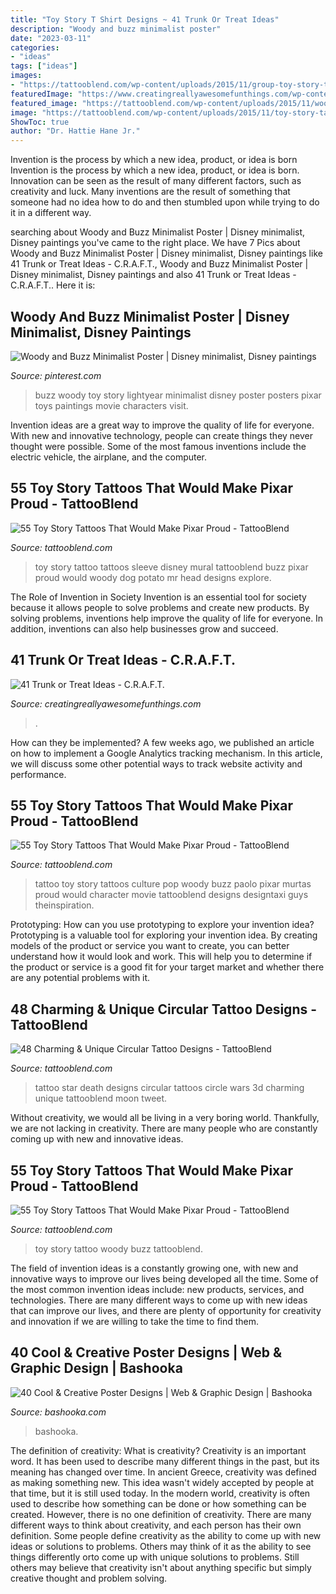 ```yaml
---
title: "Toy Story T Shirt Designs ~ 41 Trunk Or Treat Ideas"
description: "Woody and buzz minimalist poster"
date: "2023-03-11"
categories:
- "ideas"
tags: ["ideas"]
images:
- "https://tattooblend.com/wp-content/uploads/2015/11/group-toy-story-tattoo.jpg"
featuredImage: "https://www.creatingreallyawesomefunthings.com/wp-content/uploads/2015/10/trunk-or-treat.jpg"
featured_image: "https://tattooblend.com/wp-content/uploads/2015/11/woody-toy-story-tattoo3.jpg"
image: "https://tattooblend.com/wp-content/uploads/2015/11/toy-story-tattoo-great1.jpg"
ShowToc: true
author: "Dr. Hattie Hane Jr."
---
```



Invention is the process by which a new idea, product, or idea is born
Invention is the process by which a new idea, product, or idea is born. Innovation can be seen as the result of many different factors, such as creativity and luck. Many inventions are the result of something that someone had no idea how to do and then stumbled upon while trying to do it in a different way.

	

		
searching about Woody and Buzz Minimalist Poster | Disney minimalist, Disney paintings you've came to the right place. We have 7 Pics about Woody and Buzz Minimalist Poster | Disney minimalist, Disney paintings like 41 Trunk or Treat Ideas - C.R.A.F.T., Woody and Buzz Minimalist Poster | Disney minimalist, Disney paintings and also 41 Trunk or Treat Ideas - C.R.A.F.T.. Here it is:
		
    
## Woody And Buzz Minimalist Poster | Disney Minimalist, Disney Paintings

<img loading=lazy src="https://i.pinimg.com/736x/13/c5/14/13c514542580e3ebed7e16841cf581fc--woody-and-buzz-minimalist-poster.jpg" onerror="this.onerror=null;this.src='https://tse3.mm.bing.net/th?id=OIP.ui6Ue51gsnNyhVpW1VYofgHaJ4&amp;pid=15.1';" alt="Woody and Buzz Minimalist Poster | Disney minimalist, Disney paintings">

_Source: pinterest.com_

>buzz woody toy story lightyear minimalist disney poster posters pixar toys paintings movie characters visit. 

	

Invention ideas are a great way to improve the quality of life for everyone. With new and innovative technology, people can create things they never thought were possible. Some of the most famous inventions include the electric vehicle, the airplane, and the computer.

    
## 55 Toy Story Tattoos That Would Make Pixar Proud - TattooBlend

<img loading=lazy src="https://tattooblend.com/wp-content/uploads/2015/11/group-toy-story-tattoo.jpg" onerror="this.onerror=null;this.src='https://tse3.mm.bing.net/th?id=OIP.tvmjreT9yDAraGphh-qLHgHaM-&amp;pid=15.1';" alt="55 Toy Story Tattoos That Would Make Pixar Proud - TattooBlend">

_Source: tattooblend.com_

>toy story tattoo tattoos sleeve disney mural tattooblend buzz pixar proud would woody dog potato mr head designs explore. 

	

The Role of Invention in Society
Invention is an essential tool for society because it allows people to solve problems and create new products. By solving problems, inventions help improve the quality of life for everyone. In addition, inventions can also help businesses grow and succeed.

    
## 41 Trunk Or Treat Ideas - C.R.A.F.T.

<img loading=lazy src="https://www.creatingreallyawesomefunthings.com/wp-content/uploads/2015/10/trunk-or-treat.jpg" onerror="this.onerror=null;this.src='https://tse3.mm.bing.net/th?id=OIP.ivRDI_ddSiLfA-1Xa-aYvAHaMG&amp;pid=15.1';" alt="41 Trunk or Treat Ideas - C.R.A.F.T.">

_Source: creatingreallyawesomefunthings.com_

>. 

	

How can they be implemented?
A few weeks ago, we published an article on how to implement a Google Analytics tracking mechanism. In this article, we will discuss some other potential ways to track website activity and performance.

    
## 55 Toy Story Tattoos That Would Make Pixar Proud - TattooBlend

<img loading=lazy src="https://tattooblend.com/wp-content/uploads/2015/11/toy-story-tattoo-great1.jpg" onerror="this.onerror=null;this.src='https://tse4.mm.bing.net/th?id=OIP.qcGBI1EQgiLZZHLaKjYcLQHaFJ&amp;pid=15.1';" alt="55 Toy Story Tattoos That Would Make Pixar Proud - TattooBlend">

_Source: tattooblend.com_

>tattoo toy story tattoos culture pop woody buzz paolo pixar murtas proud would character movie tattooblend designs designtaxi guys theinspiration. 

	

Prototyping: How can you use prototyping to explore your invention idea?
Prototyping is a valuable tool for exploring your invention idea. By creating models of the product or service you want to create, you can better understand how it would look and work. This will help you to determine if the product or service is a good fit for your target market and whether there are any potential problems with it.

    
## 48 Charming &amp; Unique Circular Tattoo Designs - TattooBlend

<img loading=lazy src="https://tattooblend.com/wp-content/uploads/2016/06/circle-tattoo-designs-33.jpg" onerror="this.onerror=null;this.src='https://tse3.mm.bing.net/th?id=OIP.wKz8M3KQCNPBUIzQmSgykAHaHe&amp;pid=15.1';" alt="48 Charming &amp; Unique Circular Tattoo Designs - TattooBlend">

_Source: tattooblend.com_

>tattoo star death designs circular tattoos circle wars 3d charming unique tattooblend moon tweet. 

	

Without creativity, we would all be living in a very boring world. Thankfully, we are not lacking in creativity. There are many people who are constantly coming up with new and innovative ideas.

    
## 55 Toy Story Tattoos That Would Make Pixar Proud - TattooBlend

<img loading=lazy src="https://tattooblend.com/wp-content/uploads/2015/11/woody-toy-story-tattoo3.jpg" onerror="this.onerror=null;this.src='https://tse3.mm.bing.net/th?id=OIP.HGtJPBvvn6QU8jINXPsGPgHaLM&amp;pid=15.1';" alt="55 Toy Story Tattoos That Would Make Pixar Proud - TattooBlend">

_Source: tattooblend.com_

>toy story tattoo woody buzz tattooblend. 

	

The field of invention ideas is a constantly growing one, with new and innovative ways to improve our lives being developed all the time. Some of the most common invention ideas include: new products, services, and technologies. There are many different ways to come up with new ideas that can improve our lives, and there are plenty of opportunity for creativity and innovation if we are willing to take the time to find them.

    
## 40 Cool &amp; Creative Poster Designs | Web &amp; Graphic Design | Bashooka

<img loading=lazy src="https://bashooka.com/wp-content/uploads/2012/12/cool-poster-designs-30.jpg" onerror="this.onerror=null;this.src='https://tse3.mm.bing.net/th?id=OIP.nLieF1SKTUAuGEecQifzEAHaJ4&amp;pid=15.1';" alt="40 Cool &amp; Creative Poster Designs | Web &amp; Graphic Design | Bashooka">

_Source: bashooka.com_

>bashooka. 

	

The definition of creativity: What is creativity?
Creativity is an important word. It has been used to describe many different things in the past, but its meaning has changed over time. In ancient Greece, creativity was defined as making something new. This idea wasn't widely accepted by people at that time, but it is still used today. In the modern world, creativity is often used to describe how something can be done or how something can be created. However, there is no one definition of creativity. There are many different ways to think about creativity, and each person has their own definition. Some people define creativity as the ability to come up with new ideas or solutions to problems. Others may think of it as the ability to see things differently orto come up with unique solutions to problems. Still others may believe that creativity isn't about anything specific but simply creative thought and problem solving.


